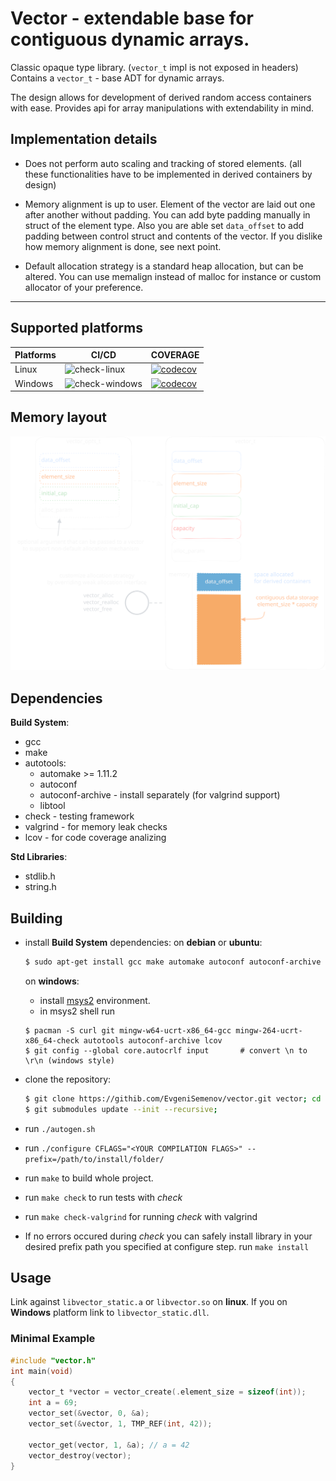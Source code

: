 # Vector - extendable base for contiguous dynamic arrays.

Classic opaque type library. (`vector_t` impl is not exposed in headers)
Contains a `vector_t` - base ADT for dynamic arrays.

The design allows for development of derived random access containers with ease.
Provides api for array manipulations with extendability in mind.

## Implementation details

- Does not perform auto scaling and tracking of stored elements.
  (all these functionalities have to be implemented in derived containers by design)

- Memory alignment is up to user.
  Element of the vector are laid out one after another without padding.
  You can add byte padding manually in struct of the element type.
  Also you are able set `data_offset` to add padding between control struct and contents of the vector.
  If you dislike how memory alignment is done, see next point.

- Default allocation strategy is a standard heap allocation, but can be altered.
  You can use memalign instead of malloc for instance or custom allocator of your preference.

---

## Supported platforms

<div align="center">

| Platforms | CI/CD | COVERAGE |
|---|---|---|
| Linux | ![check-linux](actions/workflows/linux.yml/badge.svg) | [![codecov](https://codecov.io/github/evjeesm/vector/graph/badge.svg?flag=debian)](https://codecov.io/github/evjeesm/vector) |
| Windows | ![check-windows](actions/workflows/windows.yml/badge.svg) | [![codecov](https://codecov.io/github/evjeesm/vector/graph/badge.svg?flag=windows)](https://codecov.io/github/evjeesm/vector) |

</div>

## Memory layout

![vector-scheme](docs/vector-scheme.svg)


## Dependencies

**Build System**:
  - gcc
  - make
  - autotools:
    - automake >= 1.11.2
    - autoconf
    - autoconf-archive - install separately (for valgrind support)
    - libtool
  - check - testing framework
  - valgrind - for memory leak checks
  - lcov - for code coverage analizing

**Std Libraries**:
  - stdlib.h
  - string.h


## Building

- install **Build System** dependencies:
  on **debian** or **ubuntu**:
    ```sh
    $ sudo apt-get install gcc make automake autoconf autoconf-archive libtool check valgrind lcov
    ```
  on **windows**:
    - install [msys2](https://www.msys2.org/) environment.
    - in msys2 shell run
    ```msys2
    $ pacman -S curl git mingw-w64-ucrt-x86_64-gcc mingw-264-ucrt-x86_64-check autotools autoconf-archive lcov
    $ git config --global core.autocrlf input       # convert \n to \r\n (windows style)
    ```

- clone the repository:
  ```sh
  $ git clone https://githib.com/EvgeniSemenov/vector.git vector; cd vector;
  $ git submodules update --init --recursive;
  ```
- run `./autogen.sh`
- run `./configure CFLAGS="<YOUR COMPILATION FLAGS>" --prefix=/path/to/install/folder/`
- run `make` to build whole project.
- run `make check` to run tests with *check*
- run `make check-valgrind` for running *check* with valgrind
- If no errors occured during *check* you can safely install library in your desired prefix path you specified at configure step.
  run `make install`


## Usage

Link against `libvector_static.a` or `libvector.so` on **linux**.
If you on **Windows** platform link to `libvector_static.dll`.


### Minimal Example


```c
#include "vector.h"
int main(void)
{
    vector_t *vector = vector_create(.element_size = sizeof(int));
    int a = 69;
    vector_set(&vector, 0, &a);
    vector_set(&vector, 1, TMP_REF(int, 42));

    vector_get(vector, 1, &a); // a = 42
    vector_destroy(vector);
}
```
